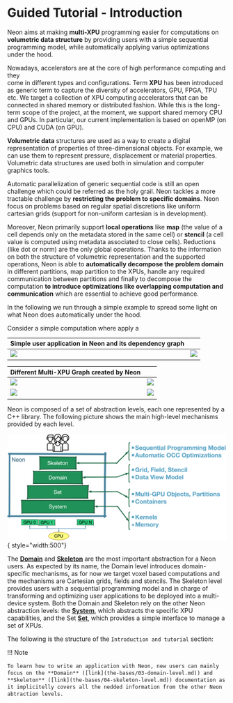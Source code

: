 # Guided Tutorial - Introduction

Neon aims at making **multi-XPU** programming easier for computations on **volumetric data structure** by providing users
with a simple sequential programming model, while automatically applying varius optimizations under the hood.

Nowadays, accelerators are at the core of high performance computing and they   
 come in different types and configurations. Term **XPU** has been introduced as generic term to capture the diversity of accelerators, GPU, FPGA, TPU etc.
We target a collection of XPU computing accelerators that can be connected in shared memory or distributed fashion.
While this is the long-term scope of the project, at the moment, we support shared memory CPU and GPUs.
In particular, our current implementation is based on openMP (on CPU) and CUDA (on GPU).

**Volumetric data** structures are used as a way to create a digital representation of properties of three-dimensional objects. For example, we can use them to represent pressure, displacement or material properties. Volumetric data structures are used both in simulation and computer graphics tools. 

Automatic parallelization of generic sequential code is still an open challenge which could be referred as the holy grail. 
Neon tackles a more tractable challenge by **restricting the problem to specific domains**. Neon focus on problems based on regular spatial discretions like uniform cartesian grids (support for non-uniform cartesian is in development). 

Moreover, Neon primarily support **local operations** like **map** (the value of a cell depends only on the metadata stored in the same cell) or **stencil** (a cell value is computed using metadata associated to close cells). Reductions (like dot or norm) are the only global operations. Thanks to the information on both the structure of volumetric representation and the supported operations, Neon is able to **automatically decompose the problem domain** in different partitions, map partition to the XPUs, handle any required communication between partitions and finally to decompose the computation **to introduce optimizations like overlapping computation and communication** which are essential to achieve good performance.  

In the following we run through a simple example to spread some light on what Neon does automatically under the hood.  

Consider a simple computation where apply a 

| Simple user application in Neon and its dependency graph                            |                                                                                     |
|-------------------------------------------------------------------------------------|-------------------------------------------------------------------------------------|
| <image src = "/learn/img/axpy-laplace-dot-code.png" width="300px"></image> | <image src = "/learn/img/axpy-laplace-dot-app.png" width="300px" ></image> |

| Different Multi-XPU Graph created by Neon                                   ||
|-----------------------------------------------------------------------------|----------------------------------------------------------------------------------------------|
| <image src = "/learn/img/axpy-laplace-dot-nocc.png" width="400px"></image> |<image src = "/learn/img/axpy-laplace-dot-eocc.png" width="400px"></image>  |
| <image src = "/learn/img/axpy-laplace-dot-socc.png" width="400px"></image> |<image src = "/learn/img/axpy-laplace-dot-e2occ.png" width="400px"></image> |

Neon is composed of a set of abstraction levels, each one represented by a C++ library.
The following picture shows the main high-level mechanisms provided by each level.

![](img/neon-layers.png){ style="width:500"}

The **[Domain](the-bases/03-domain-level.md)** and **[Skeleton](the-bases/04-skeleton-level.md)** are the most important abstraction for a Neon users.
As expected by its name, the Domain level introduces domain-specific mechanisms, as for now we target voxel based
computations and the mechanisms are Cartesian grids, fields and stencils. The Skeleton level provides users with a
sequential programming model and in charge of transforming and optimizing user applications to be deployed into a
multi-device system.
Both the Domain and Skeleton rely on the other Neon abstraction levels: the **[System](the-bases/01-system-level.md)**, 
which abstracts the specific XPU capabilities, 
and the Set **[Set](the-bases/02-the-set-level.md)**, which provides a simple interface to manage a set of XPUs. 


The following is the structure of the `Introduction and tutorial` section:

[//]: # ()
[//]: # ()
[//]: # (<center>)

[//]: # ()
[//]: # ()
[//]: # (| Abstraction |           Description           |                      Library                      |                                    )

[//]: # ()
[//]: # (|-------------|:-------------------------------:|:-------------------------------------------------:|)

[//]: # ()
[//]: # (| System      |        Device management        |    [libNeonSys]&#40;the-bases/01-system-level.md&#41;     |)

[//]: # ()
[//]: # (| Set         |     Multi device management     |    [libNeonSet]&#40;the-bases/02-the-set-level.md&#41;    |)

[//]: # ()
[//]: # (| Domain      | Domain mechanism  - voxel grids |   [libNeonDomain]&#40;the-bases/03-domain-level.md&#41;   |)

[//]: # ()
[//]: # (| Skeleton    |  Sequential programming model   | [libNeonSkeleton]&#40;the-bases/04-skeleton-level.md&#41; |)

[//]: # ()
[//]: # ()
[//]: # (</center>)

!!! Note

    To learn how to write an application with Neon, new users can mainly focus on the **Domain** ([link](the-bases/03-domain-level.md)) and **Skeleton** ([link](the-bases/04-skeleton-level.md)) documentation as it implicitelly covers all the nedded information from the other Neon abtraction levels. 